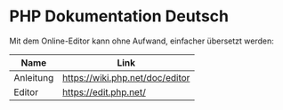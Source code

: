 # PHP Dokumentation Deutsch
Mit dem Online-Editor kann ohne Aufwand, einfacher übersetzt werden:

| Name        | Link                            |
|-------------|---------------------------------|
| Anleitung   | https://wiki.php.net/doc/editor |
| Editor      | https://edit.php.net/           |

